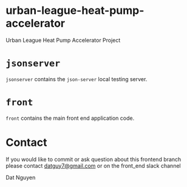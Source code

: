 # urban-league-heat-pump-accelerator

Urban League Heat Pump Accelerator Project

# `jsonserver`

`jsonserver` contains the `json-server` local testing server.

# `front`

`front` contains the main front end application code.

# Contact

If you would like to commit or ask question about this frontend branch
please contact datguy7@gmail.com or on the front_end slack channel

Dat Nguyen
